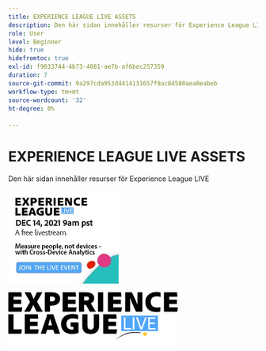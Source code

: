 ```yaml
---
title: EXPERIENCE LEAGUE LIVE ASSETS
description: Den här sidan innehåller resurser för Experience League LIVE
role: User
level: Beginner
hide: true
hidefromtoc: true
exl-id: f9033744-4b73-4081-ae7b-af6bec257359
duration: 7
source-git-commit: 9a297cda953d4414131657f9ac84580aea0eabeb
workflow-type: tm+mt
source-wordcount: '32'
ht-degree: 0%

---
```


# EXPERIENCE LEAGUE LIVE ASSETS

Den här sidan innehåller resurser för Experience League LIVE

![Episod 6, sidofältsbild](assets/exl-live-ep6-sidebar.jpg)

![Experience League Live-logotyp](assets/exl-live-logo.png)
